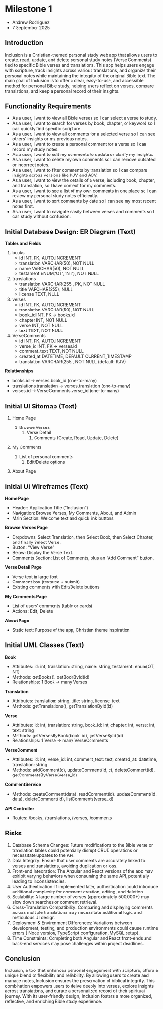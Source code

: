 # Milestone 1
- Andrew Rodriguez
- 7 September 2025

## Introduction

Inclusion is a Christian-themed personal study web app that allows
users to create, read, update, and delete personal study notes (Verse
Comments) tied to specific Bible verses and translations. This app helps
users engage with scripture, track insights across various translations,
and organize their personal notes while maintaining the integrity of the
original Bible text.
The main goal of Inclusion is to offer a clear, easy-to-use, and
accessible method for personal Bible study, helping users reflect on
verses, compare translations, and keep a personal record of their
insights.

## Functionality Requirements

- As a user, I want to view all Bible verses so I can select a verse to study.
- As a user, I want to search for verses by book, chapter, or keyword so I can
quickly find specific scripture.
- As a user, I want to view all comments for a selected verse so I can see others’
insights or my previous notes.
- As a user, I want to create a personal comment for a verse so I can record my
study notes.
- As a user, I want to edit my comments to update or clarify my insights.
- As a user, I want to delete my own comments so I can remove outdated or
incorrect notes.
- As a user, I want to filter comments by translation so I can compare insights
across versions like KJV and ACV.
- As a user, I want to view the details of a verse, including book, chapter, and
translation, so I have context for my comments.
- As a user, I want to see a list of my own comments in one place so I can review
my personal study notes efficiently.
- As a user, I want to sort comments by date so I can see my most recent notes first.
- As a user, I want to navigate easily between verses and comments so I can study
without confusion.

## Initial Database Design: ER Diagram (Text)

**Tables and Fields**
1. books
    - id INT, PK, AUTO_INCREMENT
    - translation VARCHAR(50), NOT NULL
    - name VARCHAR(50), NOT NULL
    - testament ENUM(‘OT’, ‘NT’), NOT NULL
2. translations
    - translation VARCHAR(255), PK, NOT NULL
    - title VARCHAR(255), NULL
    - license TEXT, NULL
3. verses
    - id INT, PK, AUTO_INCREMENT
    - translation VARCHAR(50), NOT NULL
    - book_id INT, FK → books.id
    - chapter INT, NOT NULL
    - verse INT, NOT NULL
    - text TEXT, NOT NULL
4. VerseComments
    - id INT, PK, AUTO_INCREMENT
    - verse_id INT, FK → verses.id
    - comment_text TEXT, NOT NULL
    - created_at DATETIME, DEFAULT CURRENT_TIMESTAMP
    - translation VARCHAR(255), NOT NULL (default: KJV)

**Relationships**
- books.id → verses.book_id (one-to-many)
- translations.translation → verses.translation (one-to-many)
- verses.id → VerseComments.verse_id (one-to-many)

## Initial UI Sitemap (Text)

1. Home Page
    1. Browse Verses
        1. Verse Detail
            1. Comments (Create, Read, Update, Delete)
2. My Comments
    1. List of personal comments
        1. Edit/Delete options

3. About Page

## Initial UI Wireframes (Text)

**Home Page**
- Header: Application Title (“Inclusion”)
- Navigation: Browse Verses, My Comments, About, and Admin
- Main Section: Welcome text and quick link buttons

**Browse Verses Page**
- Dropdowns: Select Translation, then Select Book, then Select Chapter, and finally Select
Verse.  
- Button: “View Verse”
- Below: Display the Verse Text.
- Comments Section: List of Comments, plus an “Add Comment” button.

**Verse Detail Page**
- Verse text in large font
- Comment box (textarea + submit)
- Existing comments with Edit/Delete buttons

**My Comments Page**
- List of users’ comments (table or cards)
- Actions: Edit, Delete

**About Page**
- Static text: Purpose of the app, Christian theme inspiration

## Initial UML Classes (Text)
**Book**
- Attributes: id: int, translation: string, name: string, testament: enum(OT, NT)
- Methods: getBooks(), getBookById(id)
- Relationships: 1 Book → many Verses

**Translation**
- Attributes: translation: string, title: string, license: text
- Methods: getTranslations(), getTranslationById(id)

**Verse**
- Attributes: id: int, translation: string, book_id: int, chapter: int, verse: int, text: string
- Methods: getVersesByBook(book_id), getVerseById(id)
- Relationships: 1 Verse → many VerseComments

**VerseComment**
- Attributes: id: int, verse_id: int, comment_text: text, created_at: datetime, translation:
string
- Methods: addComment(c), updateComment(id, c), deleteComment(id),
getCommentsByVerse(verse_id)

**CommentService**
- Methods: createComment(data), readComment(id), updateComment(id, data),
deleteComment(id), listComments(verse_id)

**API Controller**
- Routes: /books, /translations, /verses, /comments

## Risks
1. Database Schema Changes: Future modifications to the Bible verse or translation tables
could potentially disrupt CRUD operations or necessitate updates to the API.
2. Data Integrity: Ensure that user comments are accurately linked to verses and
translations, avoiding duplication or loss.
3. Front-end Integration: The Angular and React versions of the app may exhibit varying
behaviors when consuming the same API, potentially leading to inconsistencies.
4. User Authentication: If implemented later, authentication could introduce additional
complexity for comment creation, editing, and deletion.
5. Scalability: A large number of verses (approximately 500,000+) may slow down searches
or comment retrieval.
6. Cross-Translation Compatibility: Comparing and displaying comments across multiple
translations may necessitate additional logic and meticulous UI design.
7. Deployment & Environment Differences: Variations between development, testing, and
production environments could cause runtime errors ( Node version, TypeScript
configuration, MySQL setup).
8. Time Constraints: Completing both Angular and React front-ends and back-end services
may pose challenges within project deadlines.

## Conclusion

Inclusion, a tool that enhances personal engagement with scripture, offers a unique blend of flexibility and reliability. By allowing users to create and manage notes, Inclusion ensures the preservation of biblical integrity. This combination empowers users to delve deeply into verses, explore insights across translations, and curate a personalized record of their spiritual journey. With its user-friendly design, Inclusion fosters a more organized, reflective, and enriching Bible study experience.